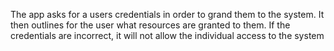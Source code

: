 The app asks for a users credentials in order to grand them to the system. It then outlines for the user what resources are granted to them. If the credentials are incorrect, it will not allow the individual access to the system

